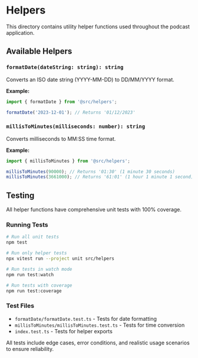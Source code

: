# Helpers

This directory contains utility helper functions used throughout the podcast application.

## Available Helpers

### `formatDate(dateString: string): string`
Converts an ISO date string (YYYY-MM-DD) to DD/MM/YYYY format.

**Example:**
```typescript
import { formatDate } from '@src/helpers';

formatDate('2023-12-01'); // Returns '01/12/2023'
```

### `millisToMinutes(milliseconds: number): string`
Converts milliseconds to MM:SS time format.

**Example:**
```typescript
import { millisToMinutes } from '@src/helpers';

millisToMinutes(90000); // Returns '01:30' (1 minute 30 seconds)
millisToMinutes(3661000); // Returns '61:01' (1 hour 1 minute 1 second)
```

## Testing

All helper functions have comprehensive unit tests with 100% coverage.

### Running Tests

```bash
# Run all unit tests
npm test

# Run only helper tests
npx vitest run --project unit src/helpers

# Run tests in watch mode
npm run test:watch

# Run tests with coverage
npm run test:coverage
```

### Test Files

- `formatDate/formatDate.test.ts` - Tests for date formatting
- `millisToMinutes/millisToMinutes.test.ts` - Tests for time conversion
- `index.test.ts` - Tests for helper exports

All tests include edge cases, error conditions, and realistic usage scenarios to ensure reliability.
